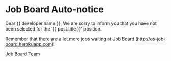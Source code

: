 Job Board Auto-notice
=====================

Dear {{ developer.name }},
We are sorry to inform you that you have not been selected for the '{{ post.title }}' position.

Remember that there are a lot more jobs waiting at Job Board (http://os-job-board.herokuapp.com)!

Job Board Team